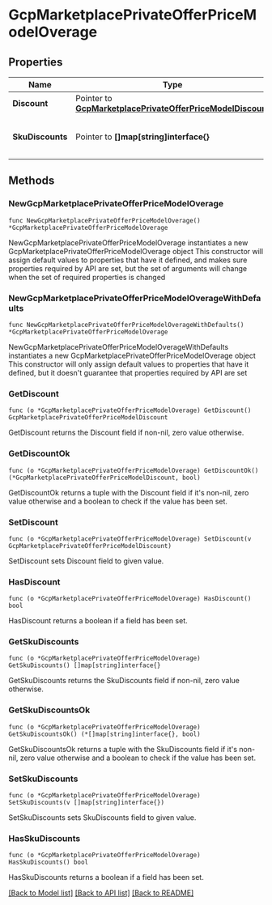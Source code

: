 # GcpMarketplacePrivateOfferPriceModelOverage

## Properties

Name | Type | Description | Notes
------------ | ------------- | ------------- | -------------
**Discount** | Pointer to [**GcpMarketplacePrivateOfferPriceModelDiscount**](GcpMarketplacePrivateOfferPriceModelDiscount.md) |  | [optional] 
**SkuDiscounts** | Pointer to **[]map[string]interface{}** | TODO: need to define the type | [optional] 

## Methods

### NewGcpMarketplacePrivateOfferPriceModelOverage

`func NewGcpMarketplacePrivateOfferPriceModelOverage() *GcpMarketplacePrivateOfferPriceModelOverage`

NewGcpMarketplacePrivateOfferPriceModelOverage instantiates a new GcpMarketplacePrivateOfferPriceModelOverage object
This constructor will assign default values to properties that have it defined,
and makes sure properties required by API are set, but the set of arguments
will change when the set of required properties is changed

### NewGcpMarketplacePrivateOfferPriceModelOverageWithDefaults

`func NewGcpMarketplacePrivateOfferPriceModelOverageWithDefaults() *GcpMarketplacePrivateOfferPriceModelOverage`

NewGcpMarketplacePrivateOfferPriceModelOverageWithDefaults instantiates a new GcpMarketplacePrivateOfferPriceModelOverage object
This constructor will only assign default values to properties that have it defined,
but it doesn't guarantee that properties required by API are set

### GetDiscount

`func (o *GcpMarketplacePrivateOfferPriceModelOverage) GetDiscount() GcpMarketplacePrivateOfferPriceModelDiscount`

GetDiscount returns the Discount field if non-nil, zero value otherwise.

### GetDiscountOk

`func (o *GcpMarketplacePrivateOfferPriceModelOverage) GetDiscountOk() (*GcpMarketplacePrivateOfferPriceModelDiscount, bool)`

GetDiscountOk returns a tuple with the Discount field if it's non-nil, zero value otherwise
and a boolean to check if the value has been set.

### SetDiscount

`func (o *GcpMarketplacePrivateOfferPriceModelOverage) SetDiscount(v GcpMarketplacePrivateOfferPriceModelDiscount)`

SetDiscount sets Discount field to given value.

### HasDiscount

`func (o *GcpMarketplacePrivateOfferPriceModelOverage) HasDiscount() bool`

HasDiscount returns a boolean if a field has been set.

### GetSkuDiscounts

`func (o *GcpMarketplacePrivateOfferPriceModelOverage) GetSkuDiscounts() []map[string]interface{}`

GetSkuDiscounts returns the SkuDiscounts field if non-nil, zero value otherwise.

### GetSkuDiscountsOk

`func (o *GcpMarketplacePrivateOfferPriceModelOverage) GetSkuDiscountsOk() (*[]map[string]interface{}, bool)`

GetSkuDiscountsOk returns a tuple with the SkuDiscounts field if it's non-nil, zero value otherwise
and a boolean to check if the value has been set.

### SetSkuDiscounts

`func (o *GcpMarketplacePrivateOfferPriceModelOverage) SetSkuDiscounts(v []map[string]interface{})`

SetSkuDiscounts sets SkuDiscounts field to given value.

### HasSkuDiscounts

`func (o *GcpMarketplacePrivateOfferPriceModelOverage) HasSkuDiscounts() bool`

HasSkuDiscounts returns a boolean if a field has been set.


[[Back to Model list]](../README.md#documentation-for-models) [[Back to API list]](../README.md#documentation-for-api-endpoints) [[Back to README]](../README.md)



